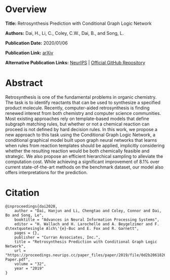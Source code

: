 # Overview
**Title:**
Retrosynthesis Prediction with Conditional Graph Logic Network

**Authors:**
Dai, H., Li, C., Coley, C.W., Dai, B., and Song, L.

**Publication Date:**
2020/01/06

**Publication Link:**
[arXiv](https://arxiv.org/abs/2001.01408)

**Alternative Publication Links:**
[NeurIPS](https://papers.nips.cc/paper/2019/hash/0d2b2061826a5df3221116a5085a6052-Abstract.html) |
[Official GitHub Repository](https://github.com/Hanjun-Dai/GLN)


# Abstract
Retrosynthesis is one of the fundamental problems in organic chemistry. 
The task is to identify reactants that can be used to synthesize a specified product molecule. 
Recently, computer-aided retrosynthesis is finding renewed interest from both chemistry and computer science communities. 
Most existing approaches rely on template-based models that define subgraph matching rules, but whether or not a chemical reaction can proceed is not defined by hard decision rules. 
In this work, we propose a new approach to this task using the Conditional Graph Logic Network, a conditional graphical model built upon graph neural networks that learns when rules from reaction templates should be applied, implicitly considering whether the resulting reaction would be both chemically feasible and strategic. 
We also propose an efficient hierarchical sampling to alleviate the computation cost. 
While achieving a significant improvement of 8.1% over current state-of-the-art methods on the benchmark dataset, our model also offers interpretations for the prediction.


# Citation
```
@inproceedings{dai2020,
    author = "Dai, Hanjun and Li, Chengtao and Coley, Connor and Dai, Bo and Song, Le",
    booktitle = "Advances in Neural Information Processing Systems",
    editor = "H. Wallach and H. Larochelle and A. Beygelzimer and F. d\textquotesingle Alch\'{e}-Buc and E. Fox and R. Garnett",
    pages = {},
    publisher = "Curran Associates, Inc.",
    title = "Retrosynthesis Prediction with Conditional Graph Logic Network",
    url = "https://proceedings.neurips.cc/paper_files/paper/2019/file/0d2b2061826a5df3221116a5085a6052-Paper.pdf",
    volume = "32",
    year = "2019"
}

```
